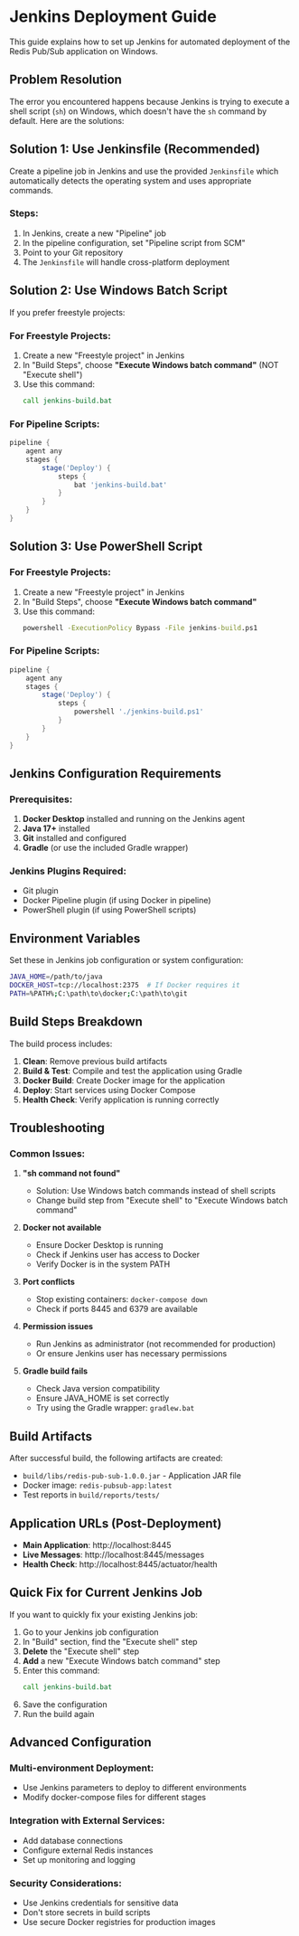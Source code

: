 # Jenkins Deployment Guide

This guide explains how to set up Jenkins for automated deployment of the Redis Pub/Sub application on Windows.

## Problem Resolution

The error you encountered happens because Jenkins is trying to execute a shell script (`sh`) on Windows, which doesn't have the `sh` command by default. Here are the solutions:

## Solution 1: Use Jenkinsfile (Recommended)

Create a pipeline job in Jenkins and use the provided `Jenkinsfile` which automatically detects the operating system and uses appropriate commands.

### Steps:
1. In Jenkins, create a new "Pipeline" job
2. In the pipeline configuration, set "Pipeline script from SCM"
3. Point to your Git repository
4. The `Jenkinsfile` will handle cross-platform deployment

## Solution 2: Use Windows Batch Script

If you prefer freestyle projects:

### For Freestyle Projects:
1. Create a new "Freestyle project" in Jenkins
2. In "Build Steps", choose **"Execute Windows batch command"** (NOT "Execute shell")
3. Use this command:
   ```bat
   call jenkins-build.bat
   ```

### For Pipeline Scripts:
```groovy
pipeline {
    agent any
    stages {
        stage('Deploy') {
            steps {
                bat 'jenkins-build.bat'
            }
        }
    }
}
```

## Solution 3: Use PowerShell Script

### For Freestyle Projects:
1. Create a new "Freestyle project" in Jenkins
2. In "Build Steps", choose **"Execute Windows batch command"**
3. Use this command:
   ```bat
   powershell -ExecutionPolicy Bypass -File jenkins-build.ps1
   ```

### For Pipeline Scripts:
```groovy
pipeline {
    agent any
    stages {
        stage('Deploy') {
            steps {
                powershell './jenkins-build.ps1'
            }
        }
    }
}
```

## Jenkins Configuration Requirements

### Prerequisites:
1. **Docker Desktop** installed and running on the Jenkins agent
2. **Java 17+** installed
3. **Git** installed and configured
4. **Gradle** (or use the included Gradle wrapper)

### Jenkins Plugins Required:
- Git plugin
- Docker Pipeline plugin (if using Docker in pipeline)
- PowerShell plugin (if using PowerShell scripts)

## Environment Variables

Set these in Jenkins job configuration or system configuration:

```bash
JAVA_HOME=/path/to/java
DOCKER_HOST=tcp://localhost:2375  # If Docker requires it
PATH=%PATH%;C:\path\to\docker;C:\path\to\git
```

## Build Steps Breakdown

The build process includes:

1. **Clean**: Remove previous build artifacts
2. **Build & Test**: Compile and test the application using Gradle
3. **Docker Build**: Create Docker image for the application
4. **Deploy**: Start services using Docker Compose
5. **Health Check**: Verify application is running correctly

## Troubleshooting

### Common Issues:

1. **"sh command not found"**
   - Solution: Use Windows batch commands instead of shell scripts
   - Change build step from "Execute shell" to "Execute Windows batch command"

2. **Docker not available**
   - Ensure Docker Desktop is running
   - Check if Jenkins user has access to Docker
   - Verify Docker is in the system PATH

3. **Port conflicts**
   - Stop existing containers: `docker-compose down`
   - Check if ports 8445 and 6379 are available

4. **Permission issues**
   - Run Jenkins as administrator (not recommended for production)
   - Or ensure Jenkins user has necessary permissions

5. **Gradle build fails**
   - Check Java version compatibility
   - Ensure JAVA_HOME is set correctly
   - Try using the Gradle wrapper: `gradlew.bat`

## Build Artifacts

After successful build, the following artifacts are created:
- `build/libs/redis-pub-sub-1.0.0.jar` - Application JAR file
- Docker image: `redis-pubsub-app:latest`
- Test reports in `build/reports/tests/`

## Application URLs (Post-Deployment)

- **Main Application**: http://localhost:8445
- **Live Messages**: http://localhost:8445/messages  
- **Health Check**: http://localhost:8445/actuator/health

## Quick Fix for Current Jenkins Job

If you want to quickly fix your existing Jenkins job:

1. Go to your Jenkins job configuration
2. In "Build" section, find the "Execute shell" step
3. **Delete** the "Execute shell" step
4. **Add** a new "Execute Windows batch command" step
5. Enter this command:
   ```bat
   call jenkins-build.bat
   ```
6. Save the configuration
7. Run the build again

## Advanced Configuration

### Multi-environment Deployment:
- Use Jenkins parameters to deploy to different environments
- Modify docker-compose files for different stages

### Integration with External Services:
- Add database connections
- Configure external Redis instances
- Set up monitoring and logging

### Security Considerations:
- Use Jenkins credentials for sensitive data
- Don't store secrets in build scripts
- Use secure Docker registries for production images

